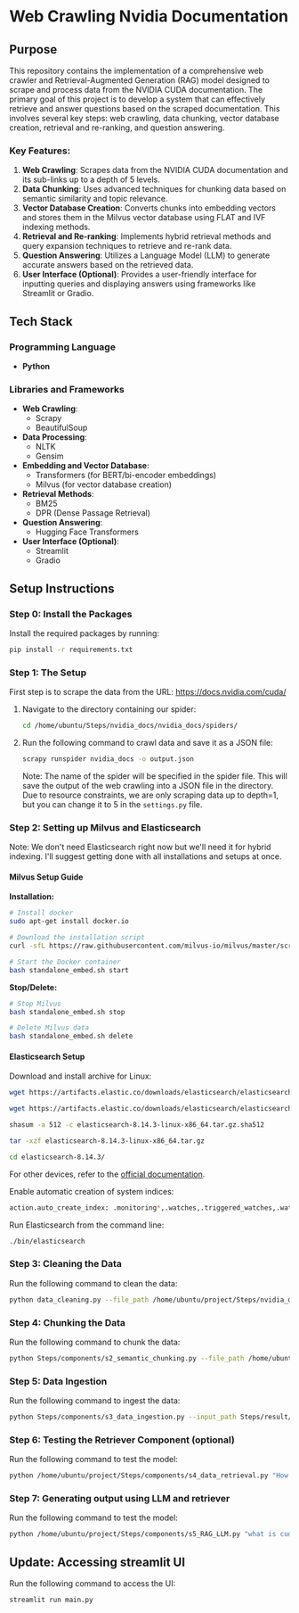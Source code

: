 # Web Crawling Nvidia Documentation

## Purpose

This repository contains the implementation of a comprehensive web crawler and Retrieval-Augmented Generation (RAG) model designed to scrape and process data from the NVIDIA CUDA documentation. The primary goal of this project is to develop a system that can effectively retrieve and answer questions based on the scraped documentation. This involves several key steps: web crawling, data chunking, vector database creation, retrieval and re-ranking, and question answering.

### Key Features:
1. **Web Crawling**: Scrapes data from the NVIDIA CUDA documentation and its sub-links up to a depth of 5 levels.
2. **Data Chunking**: Uses advanced techniques for chunking data based on semantic similarity and topic relevance.
3. **Vector Database Creation**: Converts chunks into embedding vectors and stores them in the Milvus vector database using FLAT and IVF indexing methods.
4. **Retrieval and Re-ranking**: Implements hybrid retrieval methods and query expansion techniques to retrieve and re-rank data.
5. **Question Answering**: Utilizes a Language Model (LLM) to generate accurate answers based on the retrieved data.
6. **User Interface (Optional)**: Provides a user-friendly interface for inputting queries and displaying answers using frameworks like Streamlit or Gradio.

## Tech Stack

### Programming Language
- **Python**

### Libraries and Frameworks
- **Web Crawling**: 
  - Scrapy
  - BeautifulSoup
- **Data Processing**:
  - NLTK
  - Gensim
- **Embedding and Vector Database**:
  - Transformers (for BERT/bi-encoder embeddings)
  - Milvus (for vector database creation)
- **Retrieval Methods**:
  - BM25
  - DPR (Dense Passage Retrieval)
- **Question Answering**:
  - Hugging Face Transformers
- **User Interface (Optional)**:
  - Streamlit
  - Gradio

## Setup Instructions

### Step 0: Install the Packages

Install the required packages by running:

```bash
pip install -r requirements.txt
```

### Step 1: The Setup

First step is to scrape the data from the URL: https://docs.nvidia.com/cuda/

1. Navigate to the directory containing our spider:
    ```bash
    cd /home/ubuntu/Steps/nvidia_docs/nvidia_docs/spiders/
    ```

2. Run the following command to crawl data and save it as a JSON file:
    ```bash
    scrapy runspider nvidia_docs -o output.json
    ```
    Note: The name of the spider will be specified in the spider file. This will save the output of the web crawling into a JSON file in the directory. Due to resource constraints, we are only scraping data up to depth=1, but you can change it to 5 in the `settings.py` file.

### Step 2: Setting up Milvus and Elasticsearch

Note: We don't need Elasticsearch right now but we'll need it for hybrid indexing. I'll suggest getting done with all installations and setups at once.

#### Milvus Setup Guide

**Installation:**
```bash
# Install docker
sudo apt-get install docker.io

# Download the installation script
curl -sfL https://raw.githubusercontent.com/milvus-io/milvus/master/scripts/standalone_embed.sh -o standalone_embed.sh

# Start the Docker container
bash standalone_embed.sh start
```

**Stop/Delete:**
```bash
# Stop Milvus
bash standalone_embed.sh stop

# Delete Milvus data
bash standalone_embed.sh delete
```

#### Elasticsearch Setup

Download and install archive for Linux:
```bash
wget https://artifacts.elastic.co/downloads/elasticsearch/elasticsearch-8.14.3-linux-x86_64.tar.gz

wget https://artifacts.elastic.co/downloads/elasticsearch/elasticsearch-8.14.3-linux-x86_64.tar.gz.sha512

shasum -a 512 -c elasticsearch-8.14.3-linux-x86_64.tar.gz.sha512

tar -xzf elasticsearch-8.14.3-linux-x86_64.tar.gz

cd elasticsearch-8.14.3/
```
For other devices, refer to the [official documentation](https://www.elastic.co/guide/en/elasticsearch/reference/current/targz.html#install-linux).

Enable automatic creation of system indices:
```bash
action.auto_create_index: .monitoring*,.watches,.triggered_watches,.watcher-history*,.ml*
```

Run Elasticsearch from the command line:
```bash
./bin/elasticsearch
```

### Step 3: Cleaning the Data

Run the following command to clean the data:
```bash
python data_cleaning.py --file_path /home/ubuntu/project/Steps/nvidia_docs/nvidia_docs/spiders/output.json --output_path /home/ubuntu/project/Steps/result/claened_data.txt

```

### Step 4: Chunking the Data

Run the following command to chunk the data:
```bash
python Steps/components/s2_semantic_chunking.py --file_path /home/ubuntu/project/Steps/result/claened_data.txt --similarity_threshold 0.15 --max_chunk_length 400 --output_json_file Steps/result/preprocessed_chunks.json --micro_json_file Steps/result/micro_chunks.json --micro_threshold 100
```

### Step 5: Data Ingestion

Run the following command to ingest the data:
```bash
python Steps/components/s3_data_ingestion.py --input_path Steps/result/preprocessed_chunks.json --collection_name Test_collection --es_host localhost --es_port 9200 --milvus_host localhost --milvus_port 19530

```

### Step 6: Testing the Retriever Component (optional)

Run the following command to test the model:
```bash
python /home/ubuntu/project/Steps/components/s4_data_retrieval.py "How do I install the Toolkit in a different location?" --top_k 5 --file_path "/path/to/save/query_results.json"

```

### Step 7: Generating output using LLM and retriever

Run the following command to test the model:
```bash
python /home/ubuntu/project/Steps/components/s5_RAG_LLM.py "what is cuda used for?" --top_k 5 --file_path "/home/ubuntu/project/Steps/result/query_results/"

```

## Update: Accessing streamlit UI

Run the following command to access the UI:
```bash
streamlit run main.py

```